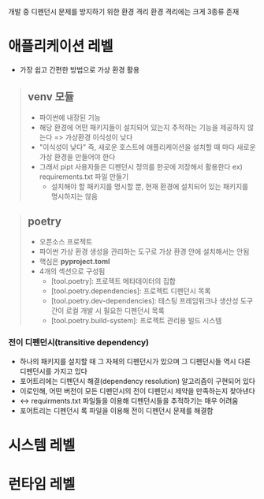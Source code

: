 개발 중 디펜던시 문제를 방지하기 위한 환경 격리
환경 격리에는 크게 3종류 존재

# 애플리케이션 레벨
* 가장 쉽고 간편한 방법으로 가상 환경 활용

> ## venv 모듈
> - 파이썬에 내장된 기능
> - 해당 환경에 어떤 패키지들이 설치되어 있는지 추적하는 기능을 제공하지 않는다 => 가상환경 이식성이 낮다
> - "이식성이 낮다" 즉, 새로운 호스트에 애플리케이션을 설치할 때 마다 새로운 가상 환경을 만들어야 한다
> - 그래서 pipt 사용자들은 디펜던시 정의를 한곳에 저장해서 활용한다 ex) requirements.txt 파일 만들기
>   - 설치해야 할 패키지를 명시할 뿐, 현재 환경에 설치되어 있는 패키지를 명시하지는 않음 


> ## poetry
> - 오픈소스 프로젝트
> - 파이썬 가상 환경 생성을 관리하는 도구로 가상 환경 안에 설치해서는 안됨
> - 핵심은 **pyproject.toml**
> - 4개의 섹션으로 구성됨
>   - [tool.poetry]: 프로젝트 메타데이터의 집합
>   - [tool.poetry.dependencies]: 프로젝트 디펜던시 목록
>   - [tool.poetry.dev-dependencies]: 테스팅 프레임워크나 생산성 도구간이 로컬 개발 시 필요한 디펜던시 목록
>   - [tool.poetry.build-system]: 프로젝트 관리용 빌드 시스템

### 전이 디펜던시(transitive dependency)
* 하나의 패키지를 설치할 때 그 자체의 디펜던시가 있으며 그 디펜던시들 역시 다른 디펜던시를 가지고 있다
* 포어트리에는 디펜던시 해결(dependency resolution) 알고리즘이 구현되어 있다
* 이로인해, 어떤 버전이 모든 디펜던시의 전이 디펜던시 제약을 만족하는지 찾아낸다
* ↔️ requirments.txt 파일들을 이용해 디펜던시들을 추적하기는 매우 어려움
* 포어트리는 디펜던시 록 파일을 이용해 전이 디펜던시 문제를 해결함


# 시스템 레벨

# 런타임 레벨
